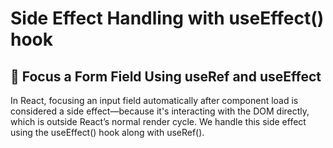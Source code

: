 # Side Effect Handling with useEffect() hook
## 🎯 Focus a Form Field Using useRef and useEffect
In React, focusing an input field automatically after component load is considered a side effect—because it's interacting with the DOM directly, which is outside React’s normal render cycle.
We handle this side effect using the useEffect() hook along with useRef().